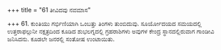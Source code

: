 +++
title = "61 ತೀವಿದವು ನವಮಾಸ"

+++
61. ಕುಂತಿಯು ಗರ್ಭಿಣಿಯಾಗಿ ಒಂಬತ್ತು ತಿಂಗಳು ತುಂಬಿದುವು. ಸೂರ್ಯೋದಯದ ಸಮಯದಲ್ಲಿ ಉತ್ತರಾಫಲ್ಗುನೀ ನಕ್ಷತ್ರದಿಂದ ಕೂಡಿದ ಶುಭಲಗ್ನದಲ್ಲಿ ಗ್ರಹರಾಶಿಗಳು ಅವುಗಳ ಕೇಂದ್ರ ಸ್ಥಾನದಲ್ಲಿರುವಾಗ ಗಾಂಡೀವಿ ಜನಿಸಿದನು. ಕೂಡಲೇ ಜನರಲ್ಲಿ ಸಂತೋಷ ಉಂಟಾಯಿತು.